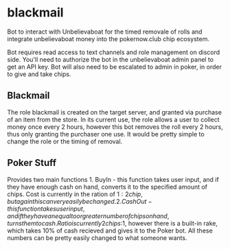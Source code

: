 # blackmail

Bot to interact with Unbelievaboat for the timed removale of rolls and integrate unbelievaboat money
into the pokernow.club chip ecosystem.

Bot requires read access to text channels and role management on discord side.
You'll need to authorize the bot in the unbelievaboat admin panel to get an API key.
Bot will also need to be escalated to admin in poker, in order to give and take chips.



## Blackmail
The role blackmail is created on the target server, and granted via purchase of an item from the store.
In its current use, the role allows a user to collect money once every 2 hours, however this bot removes
the roll every 2 hours, thus only granting the purchaser one use.  It would be pretty simple to change the
role or the timing of removal.

## Poker Stuff
Provides two main functions
    1. BuyIn - this function takes user input, and if they have enough cash on hand, converts it to the specified 
       amount of chips.  Cost is currently in the ration of $1:2 chip, but again this can very easily be changed.
    2. CashOut - this function takes user input, and if they have an equal to or greater number of chips on hand,
       turns them to cash. Ratio is currently 2 chips:$1, however there is a built-in rake, which takes 10% of cash
       recieved and gives it to the Poker bot.  All these numbers can be pretty easily changed to what someone wants.
